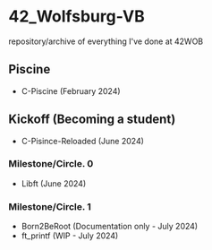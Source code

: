 # 42_Wolfsburg-VB
 repository/archive of everything I've done at 42WOB

## Piscine
 - C-Piscine (February 2024)

## Kickoff (Becoming a student)
 - C-Pisince-Reloaded (June 2024)

### Milestone/Circle. 0
 - Libft (June 2024)

### Milestone/Circle. 1
 - Born2BeRoot (Documentation only - July 2024)
 - ft_printf (WIP - July 2024)
